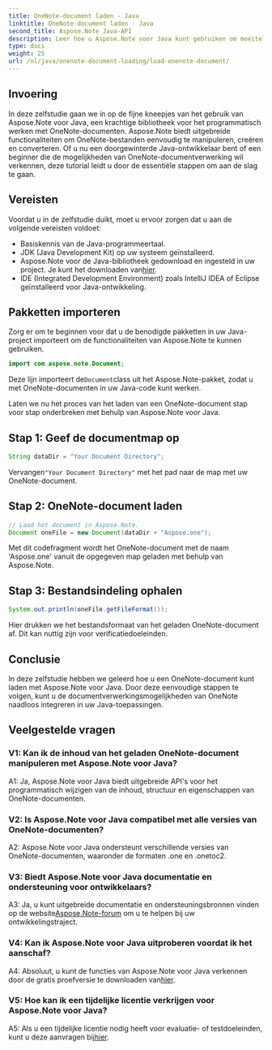 ```yaml
---
title: OneNote-document laden - Java
linktitle: OneNote-document laden - Java
second_title: Aspose.Note Java-API
description: Leer hoe u Aspose.Note voor Java kunt gebruiken om moeiteloos OneNote-documenten te laden en te manipuleren. Uitgebreide tutorial voor Java-ontwikkelaars.
type: docs
weight: 25
url: /nl/java/onenote-document-loading/load-onenote-document/
---
```

## Invoering

In deze zelfstudie gaan we in op de fijne kneepjes van het gebruik van Aspose.Note voor Java, een krachtige bibliotheek voor het programmatisch werken met OneNote-documenten. Aspose.Note biedt uitgebreide functionaliteiten om OneNote-bestanden eenvoudig te manipuleren, creëren en converteren. Of u nu een doorgewinterde Java-ontwikkelaar bent of een beginner die de mogelijkheden van OneNote-documentverwerking wil verkennen, deze tutorial leidt u door de essentiële stappen om aan de slag te gaan.

## Vereisten

Voordat u in de zelfstudie duikt, moet u ervoor zorgen dat u aan de volgende vereisten voldoet:

- Basiskennis van de Java-programmeertaal.
- JDK (Java Development Kit) op uw systeem geïnstalleerd.
-  Aspose.Note voor de Java-bibliotheek gedownload en ingesteld in uw project. Je kunt het downloaden van[hier](https://releases.aspose.com/note/java/).
- IDE (Integrated Development Environment) zoals IntelliJ IDEA of Eclipse geïnstalleerd voor Java-ontwikkeling.

## Pakketten importeren

Zorg er om te beginnen voor dat u de benodigde pakketten in uw Java-project importeert om de functionaliteiten van Aspose.Note te kunnen gebruiken.

```java
import com.aspose.note.Document;
```

 Deze lijn importeert de`Document`class uit het Aspose.Note-pakket, zodat u met OneNote-documenten in uw Java-code kunt werken.

Laten we nu het proces van het laden van een OneNote-document stap voor stap onderbreken met behulp van Aspose.Note voor Java.

## Stap 1: Geef de documentmap op

```java
String dataDir = "Your Document Directory";
```

 Vervangen`"Your Document Directory"` met het pad naar de map met uw OneNote-document.

## Stap 2: OneNote-document laden

```java
// Laad het document in Aspose.Note.
Document oneFile = new Document(dataDir + "Aspose.one");
```

Met dit codefragment wordt het OneNote-document met de naam 'Aspose.one' vanuit de opgegeven map geladen met behulp van Aspose.Note.

## Stap 3: Bestandsindeling ophalen

```java
System.out.println(oneFile.getFileFormat());
```

Hier drukken we het bestandsformaat van het geladen OneNote-document af. Dit kan nuttig zijn voor verificatiedoeleinden.

## Conclusie

In deze zelfstudie hebben we geleerd hoe u een OneNote-document kunt laden met Aspose.Note voor Java. Door deze eenvoudige stappen te volgen, kunt u de documentverwerkingsmogelijkheden van OneNote naadloos integreren in uw Java-toepassingen.

## Veelgestelde vragen

### V1: Kan ik de inhoud van het geladen OneNote-document manipuleren met Aspose.Note voor Java?

A1: Ja, Aspose.Note voor Java biedt uitgebreide API's voor het programmatisch wijzigen van de inhoud, structuur en eigenschappen van OneNote-documenten.

### V2: Is Aspose.Note voor Java compatibel met alle versies van OneNote-documenten?

A2: Aspose.Note voor Java ondersteunt verschillende versies van OneNote-documenten, waaronder de formaten .one en .onetoc2.

### V3: Biedt Aspose.Note voor Java documentatie en ondersteuning voor ontwikkelaars?

 A3: Ja, u kunt uitgebreide documentatie en ondersteuningsbronnen vinden op de website[Aspose.Note-forum](https://forum.aspose.com/c/note/28) om u te helpen bij uw ontwikkelingstraject.

### V4: Kan ik Aspose.Note voor Java uitproberen voordat ik het aanschaf?

 A4: Absoluut, u kunt de functies van Aspose.Note voor Java verkennen door de gratis proefversie te downloaden van[hier](https://releases.aspose.com/).

### V5: Hoe kan ik een tijdelijke licentie verkrijgen voor Aspose.Note voor Java?

 A5: Als u een tijdelijke licentie nodig heeft voor evaluatie- of testdoeleinden, kunt u deze aanvragen bij[hier](https://purchase.aspose.com/temporary-license/).
